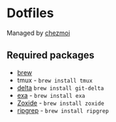 # Dotfiles

Managed by [chezmoi](https://www.chezmoi.io/)

## Required packages

- [brew](https://brew.sh/) 
- tmux - `brew install tmux`
- [delta](https://github.com/dandavison/delta) `brew install git-delta`
- [exa](https://the.exa.website/install/macos) - `brew install exa`
- [Zoxide](https://github.com/ajeetdsouza/zoxide) - `brew install zoxide`
- [ripgrep](https://github.com/BurntSushi/ripgrep) - `brew install ripgrep`
